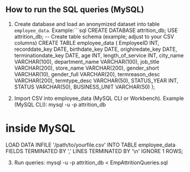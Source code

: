 ## How to run the SQL queries (MySQL)
1. Create database and load an anonymized dataset into table `employee_data`. Example:```sql
CREATE DATABASE attrition_db;
USE attrition_db;
-- Create table schema (example; adjust to your CSV columns)
CREATE TABLE employee_data (
  EmployeeID INT,
  recorddate_key DATE,
  birthdate_key DATE,
  orighiredate_key DATE,
  terminationdate_key DATE,
  age INT,
  length_of_service INT,
  city_name VARCHAR(100),
  department_name VARCHAR(100),
  job_title VARCHAR(200),
  store_name VARCHAR(200),
  gender_short VARCHAR(10),
  gender_full VARCHAR(20),
  termreason_desc VARCHAR(200),
  termtype_desc VARCHAR(50),
  STATUS_YEAR INT,
  STATUS VARCHAR(50),
  BUSINESS_UNIT VARCHAR(50)
);

2. Import CSV into employee_data (MySQL CLI or Workbench). Example (MySQL CLI):
mysql -u <user> -p attrition_db
# inside MySQL
LOAD DATA INFILE '/path/to/yourfile.csv'
INTO TABLE employee_data
FIELDS TERMINATED BY ',' 
LINES TERMINATED BY '\n'
IGNORE 1 ROWS;

3. Run queries:
mysql -u <user> -p attrition_db < EmpAttritionQueries.sql
